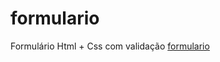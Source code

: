 # formulario
Formulário Html + Css com validação
[formulario](https://leandroneis.github.io/formulario/)